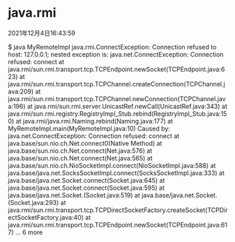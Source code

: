 # java.rmi

2021年12月4日16:43:59

$ java MyRemoteImpl
java.rmi.ConnectException: Connection refused to host: 127.0.0.1; nested exception is:
        java.net.ConnectException: Connection refused: connect
        at java.rmi/sun.rmi.transport.tcp.TCPEndpoint.newSocket(TCPEndpoint.java:623)
        at java.rmi/sun.rmi.transport.tcp.TCPChannel.createConnection(TCPChannel.java:209)
        at java.rmi/sun.rmi.transport.tcp.TCPChannel.newConnection(TCPChannel.java:196)
        at java.rmi/sun.rmi.server.UnicastRef.newCall(UnicastRef.java:343)
        at java.rmi/sun.rmi.registry.RegistryImpl_Stub.rebind(RegistryImpl_Stub.java:150)
        at java.rmi/java.rmi.Naming.rebind(Naming.java:177)
        at MyRemoteImpl.main(MyRemoteImpl.java:10)
Caused by: java.net.ConnectException: Connection refused: connect
        at java.base/sun.nio.ch.Net.connect0(Native Method)
        at java.base/sun.nio.ch.Net.connect(Net.java:576)
        at java.base/sun.nio.ch.Net.connect(Net.java:565)
        at java.base/sun.nio.ch.NioSocketImpl.connect(NioSocketImpl.java:588)
        at java.base/java.net.SocksSocketImpl.connect(SocksSocketImpl.java:333)
        at java.base/java.net.Socket.connect(Socket.java:645)
        at java.base/java.net.Socket.connect(Socket.java:595)
        at java.base/java.net.Socket.<init>(Socket.java:519)
        at java.base/java.net.Socket.<init>(Socket.java:293)
        at java.rmi/sun.rmi.transport.tcp.TCPDirectSocketFactory.createSocket(TCPDirectSocketFactory.java:40)
        at java.rmi/sun.rmi.transport.tcp.TCPEndpoint.newSocket(TCPEndpoint.java:617)
        ... 6 more
